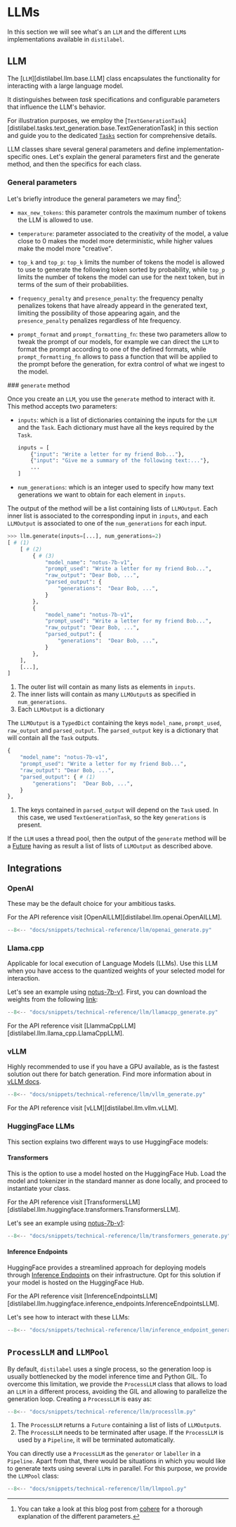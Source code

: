 # LLMs

In this section we will see what's an `LLM` and the different `LLM`s implementations available in `distilabel`.

## LLM

The [`LLM`][distilabel.llm.base.LLM] class encapsulates the functionality for interacting with a large language model.

It distinguishes between *task* specifications and configurable parameters that influence the LLM's behavior.

For illustration purposes, we employ the [`TextGenerationTask`][distilabel.tasks.text_generation.base.TextGenerationTask] in this section and guide you to the dedicated [`Tasks`](../technical-reference/tasks.md) section for comprehensive details.

LLM classes share several general parameters and define implementation-specific ones. Let's explain the general parameters first and the generate method, and then the specifics for each class.

### General parameters

Let's briefly introduce the general parameters we may find[^1]:

[^1]:
    You can take a look at this blog post from [cohere](https://txt.cohere.com/llm-parameters-best-outputs-language-ai/) for a thorough explanation of the different parameters.

- `max_new_tokens`: this parameter controls the maximum number of tokens the LLM is allowed to use.

- `temperature`: parameter associated to the creativity of the model, a value close to 0 makes the model more deterministic, while higher values make the model more "creative".

- `top_k` and `top_p`: `top_k` limits the number of tokens the model is allowed to use to generate the following token sorted by probability, while `top_p` limits the number of tokens the model can use for the next token, but in terms of the sum of their probabilities.

- `frequency_penalty` and `presence_penalty`: the frequency penalty penalizes tokens that have already appeard in the generated text, limiting the possibility of those appearing again, and the `presence_penalty` penalizes regardless of hte frequency.

- `prompt_format` and `prompt_formatting_fn`: these two parameters allow to tweak the prompt of our models, for example we can direct the `LLM` to format the prompt according to one of the defined formats, while `prompt_formatting_fn` allows to pass a function that will be applied to the prompt before the generation, for extra control of what we ingest to the model.

### `generate` method

Once you create an `LLM`, you use the `generate` method to interact with it. This method accepts two parameters:

- `inputs`: which is a list of dictionaries containing the inputs for the `LLM` and the `Task`. Each dictionary must have all the keys required by the `Task`.

    ```python
    inputs = [
        {"input": "Write a letter for my friend Bob..."},
        {"input": "Give me a summary of the following text:..."},
        ...
    ]
    ```

- `num_generations`: which is an integer used to specify how many text generations we want to obtain for each element in `inputs`.

The output of the method will be a list containing lists of `LLMOutput`. Each inner list is associated to the corresponding input in `inputs`, and each `LLMOutput` is associated to one of the `num_generations` for each input.

  ```python
  >>> llm.generate(inputs=[...], num_generations=2)
  [ # (1)
      [ # (2)
          { # (3)
              "model_name": "notus-7b-v1",
              "prompt_used": "Write a letter for my friend Bob...",
              "raw_output": "Dear Bob, ...",
              "parsed_output": {
                  "generations":  "Dear Bob, ...",
              }
          }, 
          {
              "model_name": "notus-7b-v1",
              "prompt_used": "Write a letter for my friend Bob...",
              "raw_output": "Dear Bob, ...",
              "parsed_output": {
                  "generations":  "Dear Bob, ...",
              }
          }, 
      ],
      [...],
  ]
  ```

  1. The outer list will contain as many lists as elements in `inputs`.
  2. The inner lists will contain as many `LLMOutput`s as specified in `num_generations`.
  3. Each `LLMOutput` is a dictionary

The `LLMOutput` is a `TypedDict` containing the keys `model_name`, `prompt_used`, `raw_output` and `parsed_output`. The `parsed_output` key is a dictionary that will contain all the `Task` outputs.

  ```python
  {
      "model_name": "notus-7b-v1",
      "prompt_used": "Write a letter for my friend Bob...",
      "raw_output": "Dear Bob, ...",
      "parsed_output": { # (1)
          "generations":  "Dear Bob, ...",
      }
  }, 
  ```

  1. The keys contained in `parsed_output` will depend on the `Task` used. In this case, we used `TextGenerationTask`, so the key `generations` is present.

If the `LLM` uses a thread pool, then the output of the `generate` method will be a [Future](https://docs.python.org/3/library/concurrent.futures.html#concurrent.futures.Future) having as result a list of lists of `LLMOutput` as described above.

## Integrations

### OpenAI

These may be the default choice for your ambitious tasks.

For the API reference visit [OpenAILLM][distilabel.llm.openai.OpenAILLM].

```python
--8<-- "docs/snippets/technical-reference/llm/openai_generate.py"
```

### Llama.cpp

Applicable for local execution of Language Models (LLMs). Use this LLM when you have access to the quantized weights of your selected model for interaction.

Let's see an example using [notus-7b-v1](https://huggingface.co/argilla/notus-7b-v1). First, you can download the weights from the following [link](https://huggingface.co/TheBloke/notus-7B-v1-GGUF):

```python
--8<-- "docs/snippets/technical-reference/llm/llamacpp_generate.py"
```

For the API reference visit [LlammaCppLLM][distilabel.llm.llama_cpp.LlamaCppLLM].

### vLLM

Highly recommended to use if you have a GPU available, as is the fastest solution out
there for batch generation. Find more information about in [vLLM docs](https://docs.vllm.ai/en/latest/).

```python
--8<-- "docs/snippets/technical-reference/llm/vllm_generate.py"
```

For the API reference visit [vLLM][distilabel.llm.vllm.vLLM].


### HuggingFace LLMs

This section explains two different ways to use HuggingFace models:

#### Transformers

This is the option to use a model hosted on the HuggingFace Hub. Load the model and tokenizer in the standard manner as done locally, and proceed to instantiate your class.

For the API reference visit [TransformersLLM][distilabel.llm.huggingface.transformers.TransformersLLM].

Let's see an example using [notus-7b-v1](https://huggingface.co/argilla/notus-7b-v1):

```python
--8<-- "docs/snippets/technical-reference/llm/transformers_generate.py"
```

#### Inference Endpoints

HuggingFace provides a streamlined approach for deploying models through [Inference Endpoints](https://huggingface.co/inference-endpoints) on their infrastructure. Opt for this solution if your model is hosted on the HuggingFace Hub.

For the API reference visit [InferenceEndpointsLLM][distilabel.llm.huggingface.inference_endpoints.InferenceEndpointsLLM].

Let's see how to interact with these LLMs:

```python
--8<-- "docs/snippets/technical-reference/llm/inference_endpoint_generate.py"
```

## `ProcessLLM` and `LLMPool`

By default, `distilabel` uses a single process, so the generation loop is usually bottlenecked by the model inference time and Python GIL. To overcome this limitation, we provide the `ProcessLLM` class that allows to load an `LLM` in a different process, avoiding the GIL and allowing to parallelize the generation loop. Creating a `ProcessLLM` is easy as:

```python
--8<-- "docs/snippets/technical-reference/llm/processllm.py"
```

1. The `ProcessLLM` returns a `Future` containing a list of lists of `LLMOutput`s.
2. The `ProcessLLM` needs to be terminated after usage. If the `ProcessLLM` is used by a `Pipeline`, it will be terminated automatically.

You can directly use a `ProcessLLM` as the `generator` or `labeller` in a `Pipeline`. Apart from that, there would be situations in which you would like to generate texts using several `LLM`s in parallel. For this purpose, we provide the `LLMPool` class: 

```python
--8<-- "docs/snippets/technical-reference/llm/llmpool.py"
```

